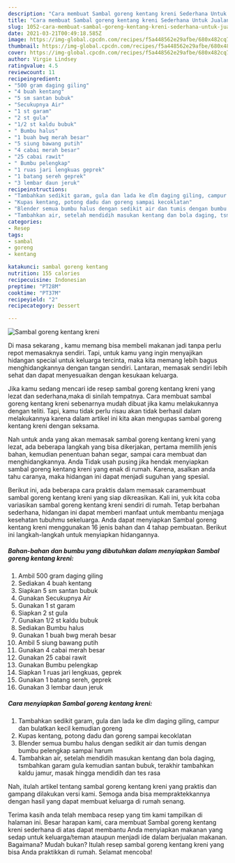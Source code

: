 ```yaml
---
description: "Cara membuat Sambal goreng kentang kreni Sederhana Untuk Jualan"
title: "Cara membuat Sambal goreng kentang kreni Sederhana Untuk Jualan"
slug: 1052-cara-membuat-sambal-goreng-kentang-kreni-sederhana-untuk-jualan
date: 2021-03-21T00:49:18.585Z
image: https://img-global.cpcdn.com/recipes/f5a448562e29afbe/680x482cq70/sambal-goreng-kentang-kreni-foto-resep-utama.jpg
thumbnail: https://img-global.cpcdn.com/recipes/f5a448562e29afbe/680x482cq70/sambal-goreng-kentang-kreni-foto-resep-utama.jpg
cover: https://img-global.cpcdn.com/recipes/f5a448562e29afbe/680x482cq70/sambal-goreng-kentang-kreni-foto-resep-utama.jpg
author: Virgie Lindsey
ratingvalue: 4.5
reviewcount: 11
recipeingredient:
- "500 gram daging giling"
- "4 buah kentang"
- "5 sm santan bubuk"
- "Secukupnya Air"
- "1 st garam"
- "2 st gula"
- "1/2 st kaldu bubuk"
- " Bumbu halus"
- "1 buah bwg merah besar"
- "5 siung bawang putih"
- "4 cabai merah besar"
- "25 cabai rawit"
- " Bumbu pelengkap"
- "1 ruas jari lengkuas geprek"
- "1 batang sereh geprek"
- "3 lembar daun jeruk"
recipeinstructions:
- "Tambahkan sedikit garam, gula dan lada ke dlm daging giling, campur dan bulatkan kecil kemudian goreng"
- "Kupas kentang, potong dadu dan goreng sampai kecoklatan"
- "Blender semua bumbu halus dengan sedikit air dan tumis dengan bumbu pelengkap sampai harum"
- "Tambahkan air, setelah mendidih masukan kentang dan bola daging, tsmbahkan garam gula kemudian santan bubuk, terakhir tambahkan kaldu jamur, masak hingga mendidih dan tes rasa"
categories:
- Resep
tags:
- sambal
- goreng
- kentang

katakunci: sambal goreng kentang 
nutrition: 155 calories
recipecuisine: Indonesian
preptime: "PT28M"
cooktime: "PT37M"
recipeyield: "2"
recipecategory: Dessert

---
```



![Sambal goreng kentang kreni](https://img-global.cpcdn.com/recipes/f5a448562e29afbe/680x482cq70/sambal-goreng-kentang-kreni-foto-resep-utama.jpg)

Di masa  sekarang , kamu memang bisa membeli makanan jadi tanpa perlu repot memasaknya sendiri. Tapi, untuk kamu yang ingin menyajikan hidangan special untuk keluarga tercinta, maka kita memang lebih bagus menghidangkannya dengan tangan sendiri. Lantaran, memasak sendiri lebih sehat dan dapat menyesuaikan dengan kesukaan keluarga.

Jika kamu sedang mencari ide resep sambal goreng kentang kreni yang lezat dan sederhana,maka di sinilah tempatnya. Cara membuat sambal goreng kentang kreni  sebenarnya mudah dibuat jika kamu melakukannya dengan teliti. Tapi, kamu tidak perlu risau akan tidak berhasil dalam melakukannya 
karena dalam artikel ini kita akan mengupas sambal goreng kentang kreni dengan seksama.  



Nah untuk anda yang akan memasak sambal goreng kentang kreni yang lezat, ada beberapa langkah yang bisa dikerjakan, pertama memilih jenis bahan, kemudian penentuan bahan segar, sampai cara membuat dan menghidangkannya. Anda Tidak usah pusing jika hendak menyiapkan sambal goreng kentang kreni yang enak di rumah. Karena, asalkan anda  tahu caranya, maka hidangan ini dapat menjadi suguhan yang spesial.

Berikut ini, ada beberapa cara praktis  dalam memasak caramembuat sambal goreng kentang kreni yang siap dikreasikan. Kali ini, yuk kita coba variasikan sambal goreng kentang kreni sendiri di rumah. Tetap berbahan sederhana, hidangan ini dapat memberi manfaat untuk membantu menjaga kesehatan tubuhmu sekeluarga. Anda dapat menyiapkan Sambal goreng kentang kreni menggunakan 16 jenis bahan dan 4 tahap pembuatan. Berikut ini langkah-langkah untuk menyiapkan hidangannya.

<!--inarticleads1-->

##### Bahan-bahan dan bumbu yang dibutuhkan dalam menyiapkan Sambal goreng kentang kreni:

1. Ambil 500 gram daging giling
1. Sediakan 4 buah kentang
1. Siapkan 5 sm santan bubuk
1. Gunakan Secukupnya Air
1. Gunakan 1 st garam
1. Siapkan 2 st gula
1. Gunakan 1/2 st kaldu bubuk
1. Sediakan  Bumbu halus
1. Gunakan 1 buah bwg merah besar
1. Ambil 5 siung bawang putih
1. Gunakan 4 cabai merah besar
1. Gunakan 25 cabai rawit
1. Gunakan  Bumbu pelengkap
1. Siapkan 1 ruas jari lengkuas, geprek
1. Gunakan 1 batang sereh, geprek
1. Gunakan 3 lembar daun jeruk




<!--inarticleads2-->

##### Cara menyiapkan Sambal goreng kentang kreni:

1. Tambahkan sedikit garam, gula dan lada ke dlm daging giling, campur dan bulatkan kecil kemudian goreng
1. Kupas kentang, potong dadu dan goreng sampai kecoklatan
1. Blender semua bumbu halus dengan sedikit air dan tumis dengan bumbu pelengkap sampai harum
1. Tambahkan air, setelah mendidih masukan kentang dan bola daging, tsmbahkan garam gula kemudian santan bubuk, terakhir tambahkan kaldu jamur, masak hingga mendidih dan tes rasa




Nah, itulah artikel tentang  sambal goreng kentang kreni  yang praktis dan gampang dilakukan versi kami. Semoga anda bisa mempraktekkannya dengan hasil yang dapat membuat keluarga di rumah senang. 

Terima kasih anda telah membaca resep yang tim kami tampilkan di halaman ini. Besar harapan kami, cara membuat  Sambal goreng kentang kreni sederhana di atas dapat membantu Anda menyiapkan makanan yang sedap untuk keluarga/teman ataupun menjadi ide dalam berjualan makanan. Bagaimana? Mudah bukan? Itulah resep sambal goreng kentang kreni yang bisa Anda praktikkan di rumah. Selamat mencoba!


